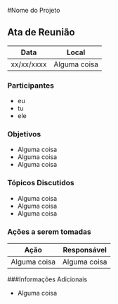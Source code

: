 #Nome do Projeto


## Ata de Reunião

Data         | Local
------------ | -------------
xx/xx/xxxx   |Alguma coisa


### Participantes
* eu
* tu
* ele

### Objetivos
* Alguma coisa
* Alguma coisa
* Alguma coisa

### Tópicos Discutidos
* Alguma coisa
* Alguma coisa
* Alguma coisa

### Ações a serem tomadas
Ação         | Responsável   
------------ | ------------- 
Alguma coisa |Alguma coisa   

###Informações Adicionais
* Alguma coisa


